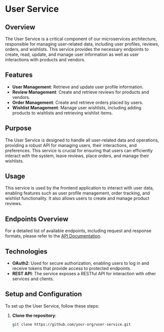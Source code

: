 # User Service

## Overview

The User Service is a critical component of our microservices architecture, responsible for managing user-related data, including user profiles, reviews, orders, and wishlists. This service provides the necessary endpoints to create, read, update, and manage user information as well as user interactions with products and vendors.

## Features

- **User Management**: Retrieve and update user profile information.
- **Review Management**: Create and retrieve reviews for products and vendors.
- **Order Management**: Create and retrieve orders placed by users.
- **Wishlist Management**: Manage user wishlists, including adding products to wishlists and retrieving wishlist items.

## Purpose

The User Service is designed to handle all user-related data and operations, providing a robust API for managing users, their interactions, and preferences. This service is crucial for ensuring that users can efficiently interact with the system, leave reviews, place orders, and manage their wishlists.

## Usage

This service is used by the frontend application to interact with user data, enabling features such as user profile management, order tracking, and wishlist functionality. It also allows users to create and manage product reviews.

## Endpoints Overview

For a detailed list of available endpoints, including request and response formats, please refer to the [API Documentation](./API_DOCS.md).

## Technologies

- **OAuth2**: Used for secure authorization, enabling users to log in and receive tokens that provide access to protected endpoints.
- **REST API**: The service exposes a RESTful API for interaction with other services and clients.

## Setup and Configuration

To set up the User Service, follow these steps:

1. **Clone the repository**:  
   ```bash
   git clone https://github.com/your-org/user-service.git
